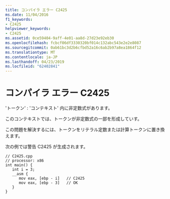 ```yaml
---
title: コンパイラ エラー C2425
ms.date: 11/04/2016
f1_keywords:
- C2425
helpviewer_keywords:
- C2425
ms.assetid: 0ce59404-9aff-4e01-aa8d-27d23e92eb30
ms.openlocfilehash: fcbcf06df3330320bf014c132abc543e2e2e8087
ms.sourcegitcommit: 0ab61bc3d2b6cfbd52a16c6ab2b97a8ea1864f12
ms.translationtype: MT
ms.contentlocale: ja-JP
ms.lasthandoff: 04/23/2019
ms.locfileid: "62402841"
---
```

# <a name="compiler-error-c2425"></a>コンパイラ エラー C2425

'トークン' : 'コンテキスト' 内に非定数式があります。

このコンテキストでは、トークンが非定数式の一部を形成していす。

この問題を解決するには、トークンをリテラル定数または計算トークンに置き換えます。

次の例では警告 C2425 が生成されます。

```
// C2425.cpp
// processor: x86
int main() {
   int i = 3;
   __asm {
      mov eax, [ebp - i]   // C2425
      mov eax, [ebp - 3]   // OK
   }
}
```
